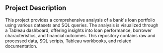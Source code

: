 ## Project Description

This project provides a comprehensive analysis of a bank's loan portfolio using various datasets and SQL queries. The analysis is visualized through a Tableau dashboard, offering insights into loan performance, borrower characteristics, and financial outcomes. This repository contains raw and processed data, SQL scripts, Tableau workbooks, and related documentation.
